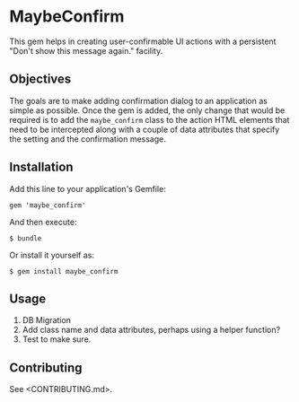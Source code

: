 # MaybeConfirm

This gem helps in creating user-confirmable UI actions with a
persistent "Don't show this message again." facility.

## Objectives

The goals are to make adding confirmation dialog to an application as
simple as possible.  Once the gem is added, the only change that would
be required is to add the `maybe_confirm` class to the action HTML
elements that need to be intercepted along with a couple of data
attributes that specify the setting and the confirmation message.

## Installation

Add this line to your application's Gemfile:

    gem 'maybe_confirm'

And then execute:

    $ bundle

Or install it yourself as:

    $ gem install maybe_confirm

## Usage

1. DB Migration
2. Add class name and data attributes, perhaps using a helper
   function?
3. Test to make sure.

## Contributing

See <CONTRIBUTING.md>.
